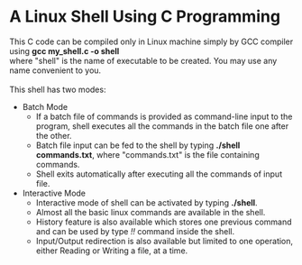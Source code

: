 # A Linux Shell Using C Programming #
This C code can be compiled only in Linux machine simply by GCC compiler using **gcc my_shell.c -o shell**\
where "shell" is the name of executable to be created. You may use any name convenient to you.\
\
This shell has two modes:
* Batch Mode
  * If a batch file of commands is provided as command-line input to the program, shell executes all the commands in the batch file one after the other.
  * Batch file input can be fed to the shell by typing **./shell commands.txt**, where "commands.txt" is the file containing commands.
  * Shell exits automatically after executing all the commands of input file.
* Interactive Mode
  * Interactive mode of shell can be activated by typing **./shell**.
  * Almost all the basic linux commands are available in the shell.
  * History feature is also available which stores one previous command and can be used by type *!!* command inside the shell.
  * Input/Output redirection is also available but limited to one operation, either Reading or Writing a file, at a time.

